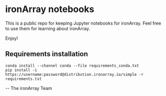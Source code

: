 # ironArray notebooks


This is a public repo for keeping Jupyter notebooks for ironArray.  Feel free to use them for learning about ironArray.

Enjoy!

## Requirements installation

```
conda install --channel conda --file requirements_conda.txt
pip install -i https://username:password@distribution.ironarray.io/simple -r requirements.txt
```


-- The ironArray Team
